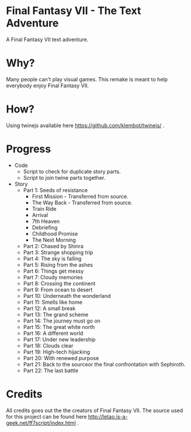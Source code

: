 # Final Fantasy VII - The Text Adventure
A Final Fantasy VII text adventure.

# Why?
Many people can't play visual games. This remake is meant to help everybody enjoy Final Fantasy VII.

# How?
Using twinejs available here https://github.com/klembot/twinejs/ .

# Progress
* Code
   * Script to check for duplicate story parts.
   * Script to join twine parts together.
* Story
   * Part 1: Seeds of resistance
      * First Mission - Transferred from source.
      * The Way Back - Transferred from source.
      * Train Ride
      * Arrival
      * 7th Heaven
      * Debriefing
      * Childhood Promise
      * The Next Morning
   * Part 2: Chased by Shinra
   * Part 3: Strange shopping trip
   * Part 4: The sky is falling
   * Part 5: Rising from the ashes
   * Part 6: Things get messy
   * Part 7: Cloudy memories
   * Part 8: Crossing the continent
   * Part 9: From ocean to desert
   * Part 10: Underneath the wonderland
   * Part 11: Smells like home
   * Part 12: A small break
   * Part 13: The grand scheme
   * Part 14: The journey must go on
   * Part 15: The great white north
   * Part 16: A different world
   * Part 17: Under new leadership
   * Part 18: Clouds clear
   * Part 19: High-tech hijacking
   * Part 20: With renewed purpose
   * Part 21: Back to the sourceor the final confrontation with Sephiroth. 
   * Part 22: The last battle
    
# Credits
All credits goes out the the creators of Final Fantasy VII. The source used for this project can be found here http://letao.is-a-geek.net/ff7script/index.html .
